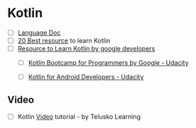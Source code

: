 # Kotlin
- [ ] [Language Doc](https://kotlinlang.org/docs/reference/classes.html)
- [ ] [20 Best resource](https://tutorialzine.com/2017/05/20-excellent-resources-for-learning-kotlin) to learn Kotlin
- [ ] [Resource to Learn Kotlin by google developers](https://developer.android.com/kotlin/resources.html)
  - [ ] [Kotlin Bootcamp for Programmers by  Google - Udacity](https://www.udacity.com/course/kotlin-bootcamp-for-programmers--ud9011)
  - [ ] [Kotlin for Android Developers - Udacity](https://www.udacity.com/course/kotlin-for-android-developers--ud888)



## Video
- [ ] Kotlin [Video](https://www.youtube.com/playlist?list=PLsyeobzWxl7rooJFZhc3qPLwVROovGCfh) tutorial - by Telusko Learning


